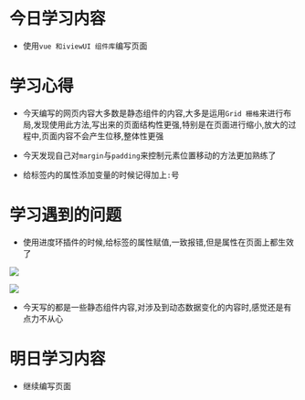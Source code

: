 # 今日学习内容

* 使用`vue 和iviewUI 组件库`编写页面

# 学习心得

* 今天编写的网页内容大多数是静态组件的内容,大多是运用`Grid 栅格`来进行布局,发现使用此方法,写出来的页面结构性更强,特别是在页面进行缩小,放大的过程中,页面内容不会产生位移,整体性更强

* 今天发现自己对`margin`与`padding`来控制元素位置移动的方法更加熟练了

* 给标签内的属性添加变量的时候记得加上`:`号

# 学习遇到的问题

* 使用进度环插件的时候,给标签的属性赋值,一致报错,但是属性在页面上都生效了

![](http://pt1mv9q6v.bkt.clouddn.com/%E5%BE%AE%E4%BF%A1%E6%88%AA%E5%9B%BE_20190630054553.png)

![](http://pt1mv9q6v.bkt.clouddn.com/%E5%BE%AE%E4%BF%A1%E6%88%AA%E5%9B%BE_20190630054357.png)

* 今天写的都是一些静态组件内容,对涉及到动态数据变化的内容时,感觉还是有点力不从心

# 明日学习内容

* 继续编写页面
